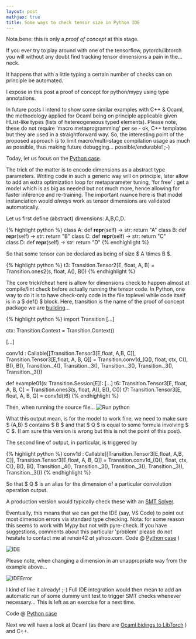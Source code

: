 ```yaml
---
layout: post
mathjax: true
title: Some ways to check tensor size in Python IDE
---
```

Nota bene: this is only a *proof of concept* at this stage.

If you ever try to play around with one of the tensorflow, pytorch/libtorch you will without any doubt find tracking tensor
dimensions a pain in the... neck.

It happens that with a little typing a certain number of checks can on principle be automated.

I expose in this post a proof of concept for python/mypy using type annotations.

In future posts I intend to show some similar examples with C++ & Ocaml, the methodology applied for Ocaml being on principle 
applicable given HList-like types (lists of hetereogeneous typed elements). Please note, 
these do not require 'macro metaprogramming' per se - ok, C++ templates but they are used in a straightforward way. 
So, the interesting point of the proposed approach is to limit macro/multi-stage compilation usage as much as possible, 
thus making future debugging... possible/endurable! ;-)

Today, let us focus on the [Python case](https://github.com/zeta1999/TensorDimCheckIDEPython).

The trick of the matter is to encode dimensions as a abstract type parameters. Writing code in such a generic way will 
on principle, later allow to add an extra optimization loop for metaparameter tuning, 'for free' : get a model which is as big
as needed but not much more, hence allowing for faster inference and re-training. The important nuance here is that model 
instanciation would *always* work as tensor dimensions are validated automatically.

Let us first define (abstract) dimensions: A,B,C,D.

{% highlight python %}
class A:
    def __repr__(self) -> str:
        return "A"
class B:
    def __repr__(self) -> str:
        return "B"
class C:
    def __repr__(self) -> str:
        return "C"    
class D:
    def __repr__(self) -> str:
        return "D"
{% endhighlight %}

So that some tensor can be declared as being of size $ A \times B $.

{% highlight python %}
t3: Transition.Tensor2[E, float, A, B]
  = Transition.ones2(s, float, A(), B())
{% endhighlight %}

The core trick/cheat here is allow for dimensions check to happen almost at compile/lint check before actually running the 
tensor code.
In Python, one way to do it is to have check-only code in the file toplevel while code itself is in a $ def() $ block.
Here, transition is the name of the proof of concept package we are 
[building](https://github.com/zeta1999/TensorDimCheckIDEPython)...

{% highlight python %}
import Transition
[...]

ctx: Transition.Context = Transition.Context()

[...]

conv1d : Callable[[Transition.Tensor3[E,float, A,B, C]],
    Transition.Tensor3[E,float, A, B, Q]] 
    = Transition.conv1d_(Q(), 
    float, ctx, C(), B(), B(), 
    Transition._4(), 
    Transition._3(), 
    Transition._3(), 
    Transition._3(), 
    Transition._3()) 

def example01(s: Transition.Session[E]):
    [...]
    t6: Transition.Tensor3[E, float, A, B, C] 
    = Transition.ones3(s, float, A(), B(), C())
    t7: Transition.Tensor3[E, float, A, B, Q] = conv1d(t6)
{% endhighlight %}

Then, when running the source file...
![Run python](https://zeta1999.github.io/renoir42//images/TensorDimCheckIDEPython/RunPython.png)

What this output mean, is for the model to work fine, we need to make sure $ (A,B) $ contains $ B $ and 
that $ Q $ is equal to some formula involving $ C $. (I am sure this version is wrong but this is not the point
of this post). 

The second line of output, in particular, is triggered by 

{% highlight python %}
conv1d : Callable[[Transition.Tensor3[E,float, A,B, C]],
    Transition.Tensor3[E,float, A, B, Q]] 
    = Transition.conv1d_(Q(), 
    float, ctx, C(), B(), B(), 
    Transition._4(), 
    Transition._3(), 
    Transition._3(), 
    Transition._3(), 
    Transition._3()) 
{% endhighlight %}

So that $ Q $ is an alias for the dimension of a particular convolution operation output.

A production version would typically check these with an [SMT Solver](https://rise4fun.com/z3).

Eventually, this means that we can get the IDE (say, VS Code) to point out most dimension errors via standard type checking.
Nota: for some reason this seems to work with Mypy but not with pyre-check. If you have suggestions,
comments about this particular 'problem' please do not hesitate to contact me at renoir42 _at_ yahoo.com.
Code @ [Python case](https://github.com/zeta1999/TensorDimCheckIDEPython) )

![IDE](https://zeta1999.github.io/renoir42//images/TensorDimCheckIDEPython/IDE.png)

Please note, when changing a dimension in an unappropriate way from the example above...

![IDEError](https://zeta1999.github.io/renoir42//images/TensorDimCheckIDEPython/IDEError.png)

I kind of like it already! ;-)
Full IDE integration would then mean to add an automatic run of some dummy unit test to trigger SMT checks whenever necessary...
This is left as an exercise for a next time.

Code @ [Python case](https://github.com/zeta1999/TensorDimCheckIDEPython)

Next we will have a look at Ocaml (as there are [Ocaml bidings to LibTorch](https://github.com/LaurentMazare/ocaml-torch) ) and
C++.
